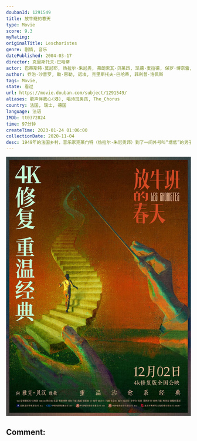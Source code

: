 ```yaml
---
doubanId: 1291549
title: 放牛班的春天
type: Movie
score: 9.3
myRating: 
originalTitle: Leschoristes
genre: 剧情, 音乐
datePublished: 2004-03-17
director: 克里斯托夫·巴哈蒂
actor: 巴蒂斯特·莫尼耶, 热拉尔·朱尼奥, 弗朗索瓦·贝莱昂, 凯德·麦拉德, 保罗·博奈雷, 雅克·贝汉, 玛丽·布奈尔, 马克桑斯·贝汉, 格雷戈里·加迪诺尔, 托马斯·布伦门塔尔, 西里尔·伯尔尼科特, 西蒙·法戈特, 泰奥杜尔·卡雷, 菲利普·杜·詹纳兰德, 埃里克·德斯玛莱茨, 狄迪尔·弗拉蒙, 卡罗尔·韦斯
author: 乔治·沙普罗, 勒·惠勒, 诺埃, 克里斯托夫·巴哈蒂, 菲利普·洛佩斯
tags: Movie, 
state: 看过
url: https://movie.douban.com/subject/1291549/
aliases: 歌声伴我心(港), 唱诗班男孩, The_Chorus
country: 法国, 瑞士, 德国
language: 法语
IMDb: tt0372824
time: 97分钟
createTime: 2023-01-24 01:06:00
collectionDate: 2020-11-04
desc: 1949年的法国乡村，音乐家克莱门特（热拉尔·朱尼奥饰）到了一间外号叫“塘低”的男子寄宿学校当助理教师。学校里的学生大部分都是难缠的问题儿童，体罚在这里司空见惯，学校的校长（弗朗索瓦·贝莱昂饰）只...
---
```


![image](assets/p2884280708.jpg)

Comment: 
---

